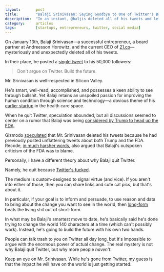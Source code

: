 ```yaml
---
layout:       post
title:        "Balaji Srinivasan: Saying Goodbye to One of Twitter's Brightest"
description:  "In an instant, @baljis deleted all of his tweets and left Twitter, which has left everyone wondering why."
category:     articles
tags:         [startups, entrepreneurs, twitter, social media]
---
```


On January 13th, Balaji Srinivasan&mdash;a successful entrepreneur, a board
partner at Andreesson Horowitz, and the current CEO of [21.co](http://21.co)&mdash;
mysteriously and unexpectedly deleted all of his tweets.

In their place, he posted a [single tweet](https://twitter.com/balajis/status/820139852041777152)
to his 50,000 followers:

> Don't argue on Twitter.
> Build the future.

Mr. Srinivasan is well-respected in Silicon Valley.

He's smart, well-read, accomplished, and possesses a keen ability to see through
bullshit. Yet Balaji retains an unspoiled passion for improving the human
condition through science and technology&mdash;a obvious theme of his [earlier
startup](https://www.counsyl.com) in the health care space.

When he quit Twitter, speculation abounded, but all discussions seemed to center
on a rumor that Balaji was being [considered by Trump to head up the FDA](https://www.bloomberg.com/news/articles/2017-01-13/trump-said-to-consider-another-thiel-associate-to-lead-fda).

Gizmodo [speculated](http://gizmodo.com/why-did-trumps-top-fda-pick-delete-all-his-tweets-1791227569)
that Mr. Srinivasan deleted his tweets because he had previously posted
unflattering tweets about both Trump and the FDA. Recode, [in much harsher words](http://www.recode.net/2017/1/14/14276530/balaji-srinivasan-trump-fda-twitter-andreessen-horowitz), also argued that Balaji's outspoken criticism of the FDA was to blame.

Personally, I have a different theory about why Balaji quit Twitter.

Namely, he quit because [Twitter's fucked](/articles/fuck-twitter).

The medium is custom-designed to signal virtue (and vice). If you aren't into
either of those, then you can share links and cute cat pics, but that's about it.

In particular, if your goal is to inform and persuade, to use reason and data to
bring about the change you want to see in the world, then [long-form](https://www.youtube.com/watch?v=cOubCHLXT6A) beats the
living shit out of short-form.

In what may be Balaji's smartest move to date, he's basically said he's done
trying to change the world 140 characters at a time (which can't possibly work).
Instead, he's going to build the future with his own two hands.

People can talk trash to you on Twitter all day long, but it's impossible to
argue with the enormous power of actual change. The real mystery is not why
Balaji quit Twitter, but why more people *haven't*.

Keep an eye on Mr. Srinivasan. While he's gone from Twitter, my guess is that
the impact he will have on the world is just getting started.
